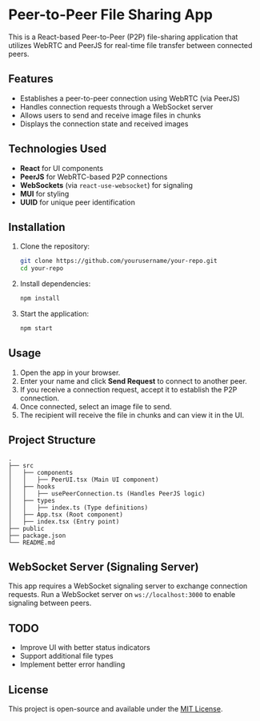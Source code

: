 # Peer-to-Peer File Sharing App

This is a React-based Peer-to-Peer (P2P) file-sharing application that utilizes WebRTC and PeerJS for real-time file transfer between connected peers.

## Features
- Establishes a peer-to-peer connection using WebRTC (via PeerJS)
- Handles connection requests through a WebSocket server
- Allows users to send and receive image files in chunks
- Displays the connection state and received images

## Technologies Used
- **React** for UI components
- **PeerJS** for WebRTC-based P2P connections
- **WebSockets** (via `react-use-websocket`) for signaling
- **MUI** for styling
- **UUID** for unique peer identification

## Installation
1. Clone the repository:
   ```sh
   git clone https://github.com/yourusername/your-repo.git
   cd your-repo
   ```
2. Install dependencies:
   ```sh
   npm install
   ```
3. Start the application:
   ```sh
   npm start
   ```

## Usage
1. Open the app in your browser.
2. Enter your name and click **Send Request** to connect to another peer.
3. If you receive a connection request, accept it to establish the P2P connection.
4. Once connected, select an image file to send.
5. The recipient will receive the file in chunks and can view it in the UI.

## Project Structure
```
.
├── src
│   ├── components
│   │   ├── PeerUI.tsx (Main UI component)
│   ├── hooks
│   │   ├── usePeerConnection.ts (Handles PeerJS logic)
│   ├── types
│   │   ├── index.ts (Type definitions)
│   ├── App.tsx (Root component)
│   ├── index.tsx (Entry point)
├── public
├── package.json
└── README.md
```

## WebSocket Server (Signaling Server)
This app requires a WebSocket signaling server to exchange connection requests. Run a WebSocket server on `ws://localhost:3000` to enable signaling between peers.

## TODO
- Improve UI with better status indicators
- Support additional file types
- Implement better error handling

## License
This project is open-source and available under the [MIT License](LICENSE).

